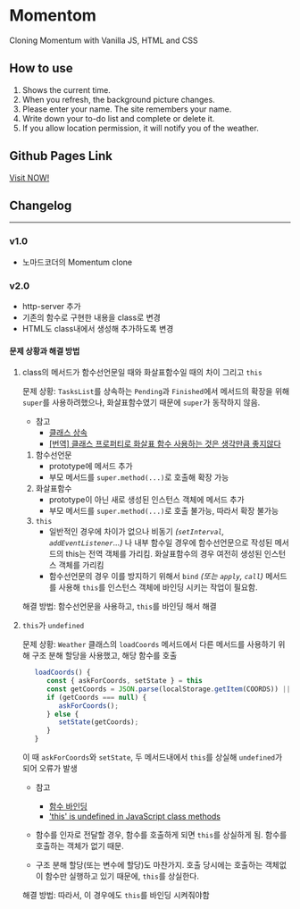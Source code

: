 # Momentom

Cloning Momentum with Vanilla JS, HTML and CSS

## How to use

1. Shows the current time.
2. When you refresh, the background picture changes.
3. Please enter your name. The site remembers your name.
4. Write down your to-do list and complete or delete it.
5. If you allow location permission, it will notify you of the weather.

## Github Pages Link

[Visit NOW!](https://nabeomki.github.io/momentom/)

## Changelog

---

### v1.0

- 노마드코더의 Momentum clone

### v2.0

- http-server 추가
- 기존의 함수로 구현한 내용을 class로 변경
- HTML도 class내에서 생성해 추가하도록 변경

#### 문제 상황과 해결 방법

1. class의 메서드가 함수선언문일 때와 화살표함수일 때의 차이 그리고 `this`

   문제 상황: `TasksList`를 상속하는 `Pending`과 `Finished`에서 메서드의 확장을 위해 `super`를 사용하려했으나, 화살표함수였기 때문에 `super`가 동작하지 않음.

   - 참고
     - [클래스 상속](https://ko.javascript.info/class-inheritance)
     - [[번역] 클래스 프로퍼티로 화살표 함수 사용하는 것은 생각만큼 좋지않다](https://hoilzz.github.io/javascript/arrow-functions-in-class-properties/)

   1. 함수선언문
      - prototype에 메서드 추가
      - 부모 메서드를 `super.method(...)`로 호출해 확장 가능
   2. 화살표함수
      - prototype이 아닌 새로 생성된 인스턴스 객체에 메서드 추가
      - 부모 메서드를 `super.method(...)`로 호출 불가능, 따라서 확장 불가능
   3. `this`
      - 일반적인 경우에 차이가 없으나 비동기 _(`setInterval`, `addEventListener`...)_ 나 내부 함수일 경우에 함수선언문으로 작성된 메서드의 this는 전역 객체를 가리킴. 화살표함수의 경우 여전히 생성된 인스턴스 객체를 가리킴
      - 함수선언문의 경우 이를 방지하기 위해서 `bind` _(또는 `apply`, `call`)_ 메서드를 사용해 `this`를 인스턴스 객체에 바인딩 시키는 작업이 필요함.

   해결 방법: 함수선언문을 사용하고, `this`를 바인딩 해서 해결

2. `this`가 `undefined`

   문제 상황: `Weather` 클래스의 `loadCoords` 메서드에서 다른 메서드를 사용하기 위해 구조 분해 할당을 사용했고, 해당 함수를 호출

   ```js
      loadCoords() {
         const { askForCoords, setState } = this
         const getCoords = JSON.parse(localStorage.getItem(COORDS)) || null;
         if (getCoords === null) {
            askForCoords();
         } else {
            setState(getCoords);
         }
      }
   ```

   이 때 `askForCoords`와 `setState`, 두 메서드내에서 `this`를 상실해 `undefined`가 되어 오류가 발생

   - 참고

     - [함수 바인딩](https://ko.javascript.info/bind)
     - ['this' is undefined in JavaScript class methods](https://stackoverflow.com/questions/4011793/this-is-undefined-in-javascript-class-methods)

   - 함수를 인자로 전달할 경우, 함수를 호출하게 되면 `this`를 상실하게 됨. 함수를 호출하는 객체가 없기 때문.
   - 구조 분해 할당(또는 변수에 할당)도 마찬가지. 호출 당시에는 호출하는 객체없이 함수만 실행하고 있기 때문에, `this`를 상실한다.

   해결 방법: 따라서, 이 경우에도 `this`를 바인딩 시켜줘야함
